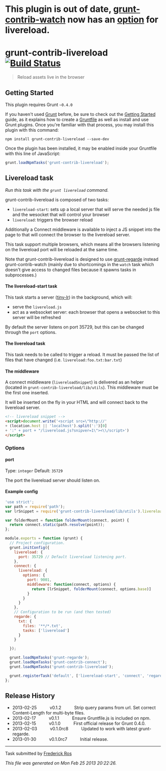 # This plugin is out of date, [grunt-contrib-watch](https://github.com/gruntjs/grunt-contrib-watch) now has an [option](https://github.com/gruntjs/grunt-contrib-watch#optionslivereload) for livereload.
# grunt-contrib-livereload [![Build Status](https://secure.travis-ci.org/gruntjs/grunt-contrib-livereload.png?branch=master)](http://travis-ci.org/gruntjs/grunt-contrib-livereload)

> Reload assets live in the browser



## Getting Started
This plugin requires Grunt `~0.4.0`

If you haven't used [Grunt](http://gruntjs.com/) before, be sure to check out the [Getting Started](http://gruntjs.com/getting-started) guide, as it explains how to create a [Gruntfile](http://gruntjs.com/sample-gruntfile) as well as install and use Grunt plugins. Once you're familiar with that process, you may install this plugin with this command:

```shell
npm install grunt-contrib-livereload --save-dev
```

Once the plugin has been installed, it may be enabled inside your Gruntfile with this line of JavaScript:

```js
grunt.loadNpmTasks('grunt-contrib-livereload');
```




## Livereload task
_Run this task with the `grunt livereload` command._

grunt-contrib-livereload is composed of two tasks:

* `livereload-start`: sets up a local server that will serve the needed js file and the wesocket that will control your browser
* `livereload`: triggers the browser reload

Additionally a Connect middleware is available to inject a JS snippet into the page to that will connect the browser to the livereload server.

This task support multiple browsers, which means all the browsers listening on the livereload port will be reloaded at the same time.

Note that grunt-contrib-livereload is designed to use [grunt-regarde](https://github.com/yeoman/grunt-regarde) instead grunt-contrib-watch (mainly due to shortcomings in the `watch` task which doesn't give access to changed files because it spawns tasks in subprocesses.)


#### The livereload-start task

This task starts a server ([tiny-lr](https://github.com/mklabs/tiny-lr)) in the background, which will:
* serve the `livereload.js`
* act as a websocket server: each browser that opens a websocket to this server will be refreshed

By default the server listens on port 35729, but this can be changed through the `port` options.


#### The livereload task

This task needs to be called to trigger a reload. It must be passed the list of files that have changed (i.e. `livereload:foo.txt:bar.txt`)


#### The middleware

A connect middleware (`livereloadSnippet`) is delivered as an helper (located in `grunt-contrib-livereload/lib/utils`). This middleware must be the first one inserted.

It will be inserted on the fly in your HTML and will connect back to the livereload server.

```html
<!-- livereload snippet -->
<script>document.write('<script src=\"http://'
+ (location.host || 'localhost').split(':')[0]
+ ':" + port + "/livereload.js?snipver=1\"><\\/script>')
</script>
```

### Options

#### port

Type: `integer`
Default: `35729`

The port the livereload server should listen on.

#### Example config

```javascript
'use strict';
var path = require('path');
var lrSnippet = require('grunt-contrib-livereload/lib/utils').livereloadSnippet;

var folderMount = function folderMount(connect, point) {
  return connect.static(path.resolve(point));
};

module.exports = function (grunt) {
  // Project configuration.
  grunt.initConfig({
    livereload: {
      port: 35729 // Default livereload listening port.
    },
    connect: {
      livereload: {
        options: {
          port: 9001,
          middleware: function(connect, options) {
            return [lrSnippet, folderMount(connect, options.base)]
          }
        }
      }
    },
    // Configuration to be run (and then tested)
    regarde: {
      txt: {
        files: '**/*.txt',
        tasks: ['livereload']
      }
    }

  });

  grunt.loadNpmTasks('grunt-regarde');
  grunt.loadNpmTasks('grunt-contrib-connect');
  grunt.loadNpmTasks('grunt-contrib-livereload');

  grunt.registerTask('default', ['livereload-start', 'connect', 'regarde']);
};
```


## Release History

 * 2013-02-25   v0.1.2   Strip query params from url. Set correct Content-Length for multi-byte files.
 * 2013-02-17   v0.1.1   Ensure Gruntfile.js is included on npm.
 * 2013-02-15   v0.1.0   First official release for Grunt 0.4.0.
 * 2013-02-03   v0.1.0rc8   Updated to work with latest grunt-regarde.
 * 2013-01-30   v0.1.0rc7   Initial release.

---

Task submitted by [Frederick Ros](https://github.com/sleeper)

*This file was generated on Mon Feb 25 2013 20:22:26.*
